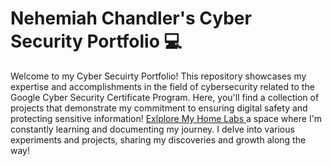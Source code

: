 # Nehemiah Chandler's Cyber Security Portfolio 💻
Welcome to my Cyber Secuirty Portfolio! This repository showcases my expertise and accomplishments in the field of cybersecurity related to the Google Cyber Security Certificate Program.
Here, you'll find a collection of projects that demonstrate my commitment to ensuring digital safety and protecting sensitive information!
[ Exlplore My Home Labs ](https://www.notion.so/My-Home-Labs-63ab5efdf7b142258e4070fb9ac0b456?pvs=4)
a space where I'm constantly learning and documenting my journey. I delve into various experiments and projects, sharing my discoveries and growth along the way!

